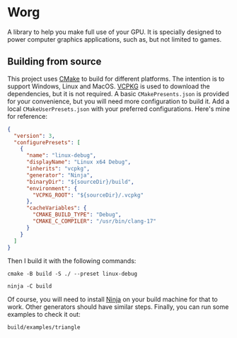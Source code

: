 # Worg

A library to help you make full use of your GPU. It is specially designed to power computer
graphics applications, such as, but not limited to games.

## Building from source

This project uses [CMake](https://cmake.org/) to build for different platforms. The intention
is to support Windows, Linux and MacOS. [VCPKG](https://vcpkg.io/) is used to download the
dependencies, but it is not required. A basic `CMakePresents.json` is provided for your
convenience, but you will need more configuration to build it. Add a local `CMakeUserPresets.json`
with your preferred configurations. Here's mine for reference:

```json
{
  "version": 3,
  "configurePresets": [
    {
      "name": "linux-debug",
      "displayName": "Linux x64 Debug",
      "inherits": "vcpkg",
      "generator": "Ninja",
      "binaryDir": "${sourceDir}/build",
      "environment": {
        "VCPKG_ROOT": "${sourceDir}/.vcpkg"
      },
      "cacheVariables": {
        "CMAKE_BUILD_TYPE": "Debug",
        "CMAKE_C_COMPILER": "/usr/bin/clang-17"
      }
    }
  ]
}
```

Then I build it with the following commands:

```
cmake -B build -S ./ --preset linux-debug 
```

```
ninja -C build 
```

Of course, you will need to install [Ninja](https://ninja-build.org/) on your build machine for
that to work. Other generators should have similar steps. Finally, you can run some examples to
check it out:

```
build/examples/triangle
```

